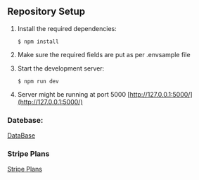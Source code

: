 ## Repository Setup

1. Install the required dependencies:

   ```
   $ npm install
   ```

2. Make sure the required fields are put as per .envsample file

3. Start the development server:

   ```
   $ npm run dev
   ```

4. Server might be running at port 5000 [http://127.0.0.1:5000/](http://127.0.0.1:5000/)


### Datebase:
[DataBase]('Database.png')

### Stripe Plans
[Stripe Plans]('StripePlans.png')
